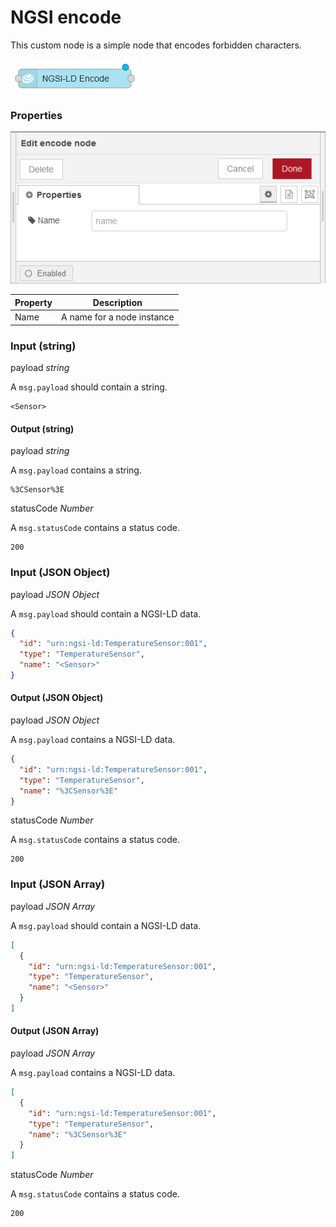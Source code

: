 # NGSI encode

This custom node is a simple node that encodes forbidden characters.

![](https://raw.githubusercontent.com/lets-fiware/node-red-contrib-NGSI-LD/gh-pages/images/encode/encode-01.png)

### Properties

![](https://raw.githubusercontent.com/lets-fiware/node-red-contrib-NGSI-LD/gh-pages/images/encode/encode-02.png)

| Property    | Description                     |
| ----------- | ------------------------------- |
| Name        | A name for a node instance      |

### Input (string)

payload *string*

A `msg.payload` should contain a string.

```text
<Sensor>
```

#### Output (string)

payload *string*

A `msg.payload` contains a string.

```text
%3CSensor%3E
```

statusCode *Number*

A `msg.statusCode` contains a status code.

```text
200
```

### Input (JSON Object)

payload *JSON Object*

A `msg.payload` should contain a NGSI-LD data.

```json
{
  "id": "urn:ngsi-ld:TemperatureSensor:001",
  "type": "TemperatureSensor",
  "name": "<Sensor>"
}
```

#### Output (JSON Object)

payload *JSON Object*

A `msg.payload` contains a NGSI-LD data.

```json
{
  "id": "urn:ngsi-ld:TemperatureSensor:001",
  "type": "TemperatureSensor",
  "name": "%3CSensor%3E"
}
```

statusCode *Number*

A `msg.statusCode` contains a status code.

```text
200
```

### Input (JSON Array)

payload *JSON Array*

A `msg.payload` should contain a NGSI-LD data.

```json
[
  {
    "id": "urn:ngsi-ld:TemperatureSensor:001",
    "type": "TemperatureSensor",
    "name": "<Sensor>"
  }
]
```

#### Output (JSON Array)

payload *JSON Array*

A `msg.payload` contains a NGSI-LD data.

```json
[
  {
    "id": "urn:ngsi-ld:TemperatureSensor:001",
    "type": "TemperatureSensor",
    "name": "%3CSensor%3E"
  }
]
```

statusCode *Number*

A `msg.statusCode` contains a status code.

```text
200
```
